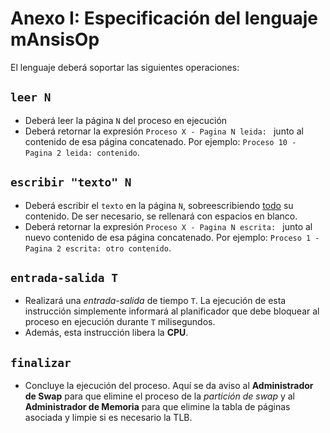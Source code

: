 # Anexo I: Especificación del lenguaje mAnsisOp

El lenguaje deberá soportar las siguientes operaciones:

## `leer N`

- Deberá leer la página `N` del proceso en ejecución
- Deberá retornar la expresión `Proceso X - Pagina N leida: ` junto al contenido de esa página concatenado. Por ejemplo: `Proceso 10 - Pagina 2 leida: contenido`.

## `escribir "texto" N`

- Deberá escribir el `texto` en la página `N`, sobreescribiendo <u>todo</u> su contenido. De ser necesario, se rellenará con espacios en blanco. 
- Deberá retornar la expresión `Proceso X - Pagina N escrita: ` junto al nuevo contenido de esa página concatenado. Por ejemplo: `Proceso 1 - Pagina 2 escrita: otro contenido`.

## `entrada-salida T`

- Realizará una _entrada-salida_ de tiempo `T`. La ejecución de esta instrucción simplemente informará al planificador que debe bloquear al proceso en ejecución durante `T` milisegundos.
- Además, esta instrucción libera la **CPU**.

## `finalizar`

- Concluye la ejecución del proceso. Aquí se da aviso al **Administrador de Swap** para que elimine el proceso de la *partición de swap* y al **Administrador de Memoria** para que elimine la tabla de páginas asociada y limpie si es necesario la TLB.
